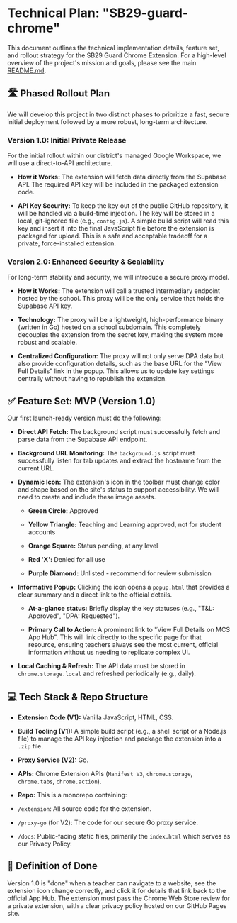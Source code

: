 # Technical Plan: "SB29-guard-chrome"
This document outlines the technical implementation details, feature set, and rollout strategy for the SB29 Guard Chrome Extension. For a high-level overview of the project's mission and goals, please see the main [README.md](../README.md).

## 🛣️ Phased Rollout Plan
We will develop this project in two distinct phases to prioritize a fast, secure initial deployment followed by a more robust, long-term architecture.

### Version 1.0: Initial Private Release
For the initial rollout within our district's managed Google Workspace, we will use a direct-to-API architecture.

- **How it Works:** The extension will fetch data directly from the Supabase API. The required API key will be included in the packaged extension code.

- **API Key Security:** To keep the key out of the public GitHub repository, it will be handled via a build-time injection. The key will be stored in a local, git-ignored file (e.g., `config.js`). A simple build script will read this key and insert it into the final JavaScript file before the extension is packaged for upload. This is a safe and acceptable tradeoff for a private, force-installed extension.

### Version 2.0: Enhanced Security & Scalability
For long-term stability and security, we will introduce a secure proxy model.

- **How it Works:** The extension will call a trusted intermediary endpoint hosted by the school. This proxy will be the only service that holds the Supabase API key.

- **Technology:** The proxy will be a lightweight, high-performance binary (written in Go) hosted on a school subdomain. This completely decouples the extension from the secret key, making the system more robust and scalable.

- **Centralized Configuration:** The proxy will not only serve DPA data but also provide configuration details, such as the base URL for the "View Full Details" link in the popup. This allows us to update key settings centrally without having to republish the extension.

## ✅ Feature Set: MVP (Version 1.0)
Our first launch-ready version must do the following:

- **Direct API Fetch:** The background script must successfully fetch and parse data from the Supabase API endpoint.

- **Background URL Monitoring:** The `background.js` script must successfully listen for tab updates and extract the hostname from the current URL.

- **Dynamic Icon:** The extension's icon in the toolbar must change color and shape based on the site's status to support accessibility. We will need to create and include these image assets.

  - **Green Circle:** Approved

  - **Yellow Triangle:** Teaching and Learning approved, not for student accounts

  - **Orange Square:** Status pending, at any level 

  - **Red 'X':** Denied for all use

  - **Purple Diamond:** Unlisted - recommend for review submission

- **Informative Popup:** Clicking the icon opens a `popup.html` that provides a clear summary and a direct link to the official details.

  - **At-a-glance status:** Briefly display the key statuses (e.g., "T&L: Approved", "DPA: Requested").

  - **Primary Call to Action:** A prominent link to "View Full Details on MCS App Hub". This will link directly to the specific page for that resource, ensuring teachers always see the most current, official information without us needing to replicate complex UI.

- **Local Caching & Refresh:** The API data must be stored in `chrome.storage.local` and refreshed periodically (e.g., daily).

## 💻 Tech Stack & Repo Structure
- **Extension Code (V1):** Vanilla JavaScript, HTML, CSS.

- **Build Tooling (V1):** A simple build script (e.g., a shell script or a Node.js file) to manage the API key injection and package the extension into a `.zip` file.

- **Proxy Service (V2):** Go.

- **APIs:** Chrome Extension APIs (`Manifest V3`, `chrome.storage`, `chrome.tabs`, `chrome.action`).

- **Repo:** This is a monorepo containing:

- `/extension`: All source code for the extension.

- `/proxy-go` (for V2): The code for our secure Go proxy service.

- `/docs`: Public-facing static files, primarily the `index.html` which serves as our Privacy Policy.

## 🏁 Definition of Done
Version 1.0 is "done" when a teacher can navigate to a website, see the extension icon change correctly, and click it for details that link back to the official App Hub. The extension must pass the Chrome Web Store review for a private extension, with a clear privacy policy hosted on our GitHub Pages site.